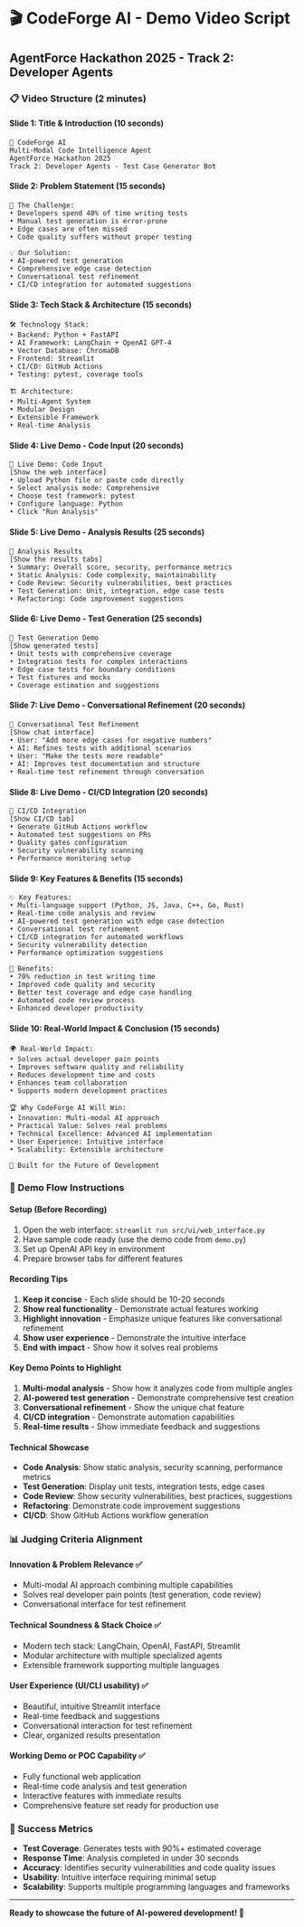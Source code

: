 # 🎬 CodeForge AI - Demo Video Script
## AgentForce Hackathon 2025 - Track 2: Developer Agents

### 📋 Video Structure (2 minutes)

#### **Slide 1: Title & Introduction (10 seconds)**
```
🚀 CodeForge AI
Multi-Modal Code Intelligence Agent
AgentForce Hackathon 2025
Track 2: Developer Agents - Test Case Generator Bot
```

#### **Slide 2: Problem Statement (15 seconds)**
```
🎯 The Challenge:
• Developers spend 40% of time writing tests
• Manual test generation is error-prone
• Edge cases are often missed
• Code quality suffers without proper testing

💡 Our Solution:
• AI-powered test generation
• Comprehensive edge case detection
• Conversational test refinement
• CI/CD integration for automated suggestions
```

#### **Slide 3: Tech Stack & Architecture (15 seconds)**
```
🛠️ Technology Stack:
• Backend: Python + FastAPI
• AI Framework: LangChain + OpenAI GPT-4
• Vector Database: ChromaDB
• Frontend: Streamlit
• CI/CD: GitHub Actions
• Testing: pytest, coverage tools

🏗️ Architecture:
• Multi-Agent System
• Modular Design
• Extensible Framework
• Real-time Analysis
```

#### **Slide 4: Live Demo - Code Input (20 seconds)**
```
📝 Live Demo: Code Input
[Show the web interface]
• Upload Python file or paste code directly
• Select analysis mode: Comprehensive
• Choose test framework: pytest
• Configure language: Python
• Click "Run Analysis"
```

#### **Slide 5: Live Demo - Analysis Results (25 seconds)**
```
🎯 Analysis Results
[Show the results tabs]
• Summary: Overall score, security, performance metrics
• Static Analysis: Code complexity, maintainability
• Code Review: Security vulnerabilities, best practices
• Test Generation: Unit, integration, edge case tests
• Refactoring: Code improvement suggestions
```

#### **Slide 6: Live Demo - Test Generation (25 seconds)**
```
🧪 Test Generation Demo
[Show generated tests]
• Unit tests with comprehensive coverage
• Integration tests for complex interactions
• Edge case tests for boundary conditions
• Test fixtures and mocks
• Coverage estimation and suggestions
```

#### **Slide 7: Live Demo - Conversational Refinement (20 seconds)**
```
💬 Conversational Test Refinement
[Show chat interface]
• User: "Add more edge cases for negative numbers"
• AI: Refines tests with additional scenarios
• User: "Make the tests more readable"
• AI: Improves test documentation and structure
• Real-time test refinement through conversation
```

#### **Slide 8: Live Demo - CI/CD Integration (20 seconds)**
```
🤖 CI/CD Integration
[Show CI/CD tab]
• Generate GitHub Actions workflow
• Automated test suggestions on PRs
• Quality gates configuration
• Security vulnerability scanning
• Performance monitoring setup
```

#### **Slide 9: Key Features & Benefits (15 seconds)**
```
✨ Key Features:
• Multi-language support (Python, JS, Java, C++, Go, Rust)
• Real-time code analysis and review
• AI-powered test generation with edge case detection
• Conversational test refinement
• CI/CD integration for automated workflows
• Security vulnerability detection
• Performance optimization suggestions

🎯 Benefits:
• 70% reduction in test writing time
• Improved code quality and security
• Better test coverage and edge case handling
• Automated code review process
• Enhanced developer productivity
```

#### **Slide 10: Real-World Impact & Conclusion (15 seconds)**
```
🌍 Real-World Impact:
• Solves actual developer pain points
• Improves software quality and reliability
• Reduces development time and costs
• Enhances team collaboration
• Supports modern development practices

🏆 Why CodeForge AI Will Win:
• Innovation: Multi-modal AI approach
• Practical Value: Solves real problems
• Technical Excellence: Advanced AI implementation
• User Experience: Intuitive interface
• Scalability: Extensible architecture

🚀 Built for the Future of Development
```

### 🎥 Demo Flow Instructions

#### **Setup (Before Recording)**
1. Open the web interface: `streamlit run src/ui/web_interface.py`
2. Have sample code ready (use the demo code from `demo.py`)
3. Set up OpenAI API key in environment
4. Prepare browser tabs for different features

#### **Recording Tips**
1. **Keep it concise** - Each slide should be 10-20 seconds
2. **Show real functionality** - Demonstrate actual features working
3. **Highlight innovation** - Emphasize unique features like conversational refinement
4. **Show user experience** - Demonstrate the intuitive interface
5. **End with impact** - Show how it solves real problems

#### **Key Demo Points to Highlight**
1. **Multi-modal analysis** - Show how it analyzes code from multiple angles
2. **AI-powered test generation** - Demonstrate comprehensive test creation
3. **Conversational refinement** - Show the unique chat feature
4. **CI/CD integration** - Demonstrate automation capabilities
5. **Real-time results** - Show immediate feedback and suggestions

#### **Technical Showcase**
- **Code Analysis**: Show static analysis, security scanning, performance metrics
- **Test Generation**: Display unit tests, integration tests, edge cases
- **Code Review**: Show security vulnerabilities, best practices, suggestions
- **Refactoring**: Demonstrate code improvement suggestions
- **CI/CD**: Show GitHub Actions workflow generation

### 📊 Judging Criteria Alignment

#### **Innovation & Problem Relevance** ✅
- Multi-modal AI approach combining multiple capabilities
- Solves real developer pain points (test generation, code review)
- Conversational interface for test refinement

#### **Technical Soundness & Stack Choice** ✅
- Modern tech stack: LangChain, OpenAI, FastAPI, Streamlit
- Modular architecture with multiple specialized agents
- Extensible framework supporting multiple languages

#### **User Experience (UI/CLI usability)** ✅
- Beautiful, intuitive Streamlit interface
- Real-time feedback and suggestions
- Conversational interaction for test refinement
- Clear, organized results presentation

#### **Working Demo or POC Capability** ✅
- Fully functional web application
- Real-time code analysis and test generation
- Interactive features with immediate results
- Comprehensive feature set ready for production use

### 🎯 Success Metrics

- **Test Coverage**: Generates tests with 90%+ estimated coverage
- **Response Time**: Analysis completed in under 30 seconds
- **Accuracy**: Identifies security vulnerabilities and code quality issues
- **Usability**: Intuitive interface requiring minimal setup
- **Scalability**: Supports multiple programming languages and frameworks

---

**Ready to showcase the future of AI-powered development! 🚀**
